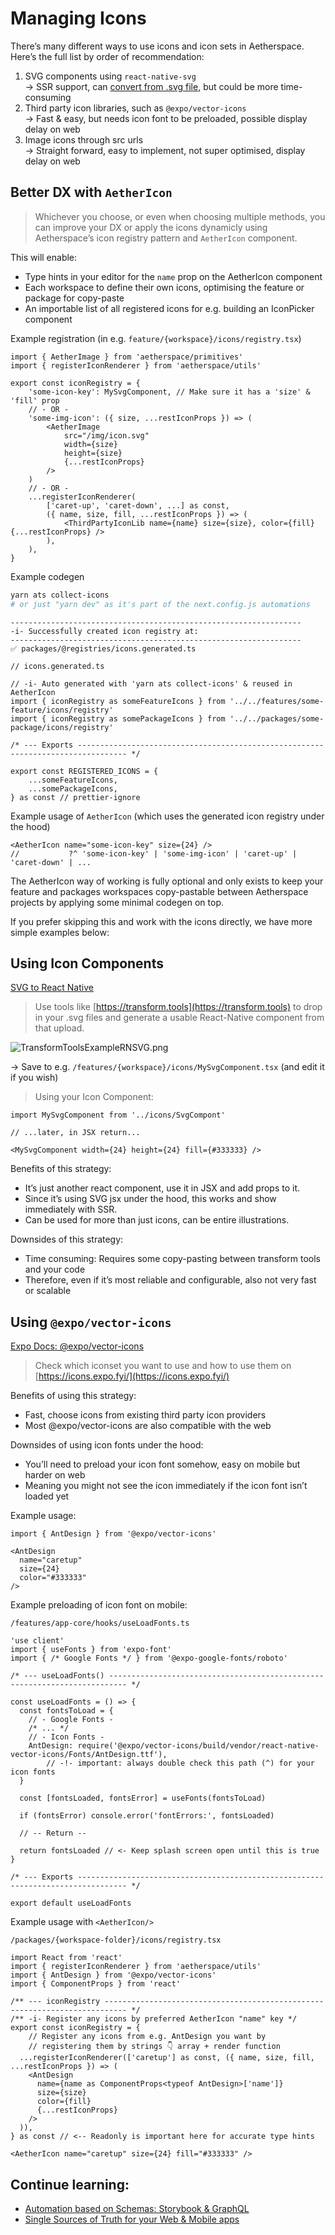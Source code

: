 # Managing Icons

There’s many different ways to use icons and icon sets in Aetherspace. Here’s the full list by order of recommendation:

1. SVG components using `react-native-svg`  
→ SSR support, can [convert from .svg file](https://transform.tools/svg-to-react-native), but could be more time-consuming
2. Third party icon libraries, such as `@expo/vector-icons`  
→ Fast & easy, but needs icon font to be preloaded, possible display delay on web
3. Image icons through src urls  
→ Straight forward, easy to implement, not super optimised, display delay on web

## Better DX with `AetherIcon`

> Whichever you choose, or even when choosing multiple methods, you can improve your DX or apply the icons dynamicly using Aetherspace’s icon registry pattern and `AetherIcon` component.

This will enable:

- Type hints in your editor for the `name` prop on the AetherIcon component
- Each workspace to define their own icons, optimising the feature or package for copy-paste
- An importable list of all registered icons for e.g. building an IconPicker component

Example registration (in e.g. `feature/{workspace}/icons/registry.tsx`)

```tsx
import { AetherImage } from 'aetherspace/primitives'
import { registerIconRenderer } from 'aetherspace/utils'

export const iconRegistry = {
	'some-icon-key': MySvgComponent, // Make sure it has a 'size' & 'fill' prop
	// - OR -
	'some-img-icon': ({ size, ...restIconProps }) => (
		<AetherImage
			src="/img/icon.svg"
			width={size}
			height={size}
			{...restIconProps}
		/>
	)
	// - OR -
	...registerIconRenderer(
		['caret-up', 'caret-down', ...] as const,
		({ name, size, fill, ...restIconProps }) => (
			<ThirdPartyIconLib name={name} size={size}, color={fill} {...restIconProps} />
		),
	),
}
```

Example codegen

```bash
yarn ats collect-icons 
# or just "yarn dev" as it's part of the next.config.js automations
```

```tsx
-----------------------------------------------------------------
-i- Successfully created icon registry at:
-----------------------------------------------------------------
✅ packages/@registries/icons.generated.ts
```

```tsx
// icons.generated.ts

// -i- Auto generated with 'yarn ats collect-icons' & reused in AetherIcon
import { iconRegistry as someFeatureIcons } from '../../features/some-feature/icons/registry'
import { iconRegistry as somePackageIcons } from '../../packages/some-package/icons/registry'

/* --- Exports --------------------------------------------------------------------------------- */

export const REGISTERED_ICONS = {
    ...someFeatureIcons,
    ...somePackageIcons,
} as const // prettier-ignore
```

Example usage of `AetherIcon` (which uses the generated icon registry under the hood)

```tsx
<AetherIcon name="some-icon-key" size={24} />
//           ?^ 'some-icon-key' | 'some-img-icon' | 'caret-up' | 'caret-down' | ...
```

The AetherIcon way of working is fully optional and only exists to keep your feature and packages workspaces copy-pastable between Aetherspace projects by applying some minimal codegen on top.

If you prefer skipping this and work with the icons directly, we have more simple examples below:

## Using Icon Components

[SVG to React Native](https://transform.tools/svg-to-react-native)

> Use tools like [https://transform.tools](https://transform.tools) to drop in your .svg files and generate a usable React-Native component from that upload.
> 

![TransformToolsExampleRNSVG.png](/.storybook/public/TransformToolsExampleRNSVG.png)

→ Save to e.g. `/features/{workspace}/icons/MySvgComponent.tsx` (and edit it if you wish)

> Using your Icon Component:
> 

```tsx
import MySvgComponent from '../icons/SvgCompont'

// ...later, in JSX return...

<MySvgComponent width={24} height={24} fill={#333333} />
```

Benefits of this strategy:

- It’s just another react component, use it in JSX and add props to it.
- Since it’s using SVG jsx under the hood, this works and show immediately with SSR.
- Can be used for more than just icons, can be entire illustrations.

Downsides of this strategy:

- Time consuming: Requires some copy-pasting between transform tools and your code
- Therefore, even if it’s most reliable and configurable, also not very fast or scalable

## Using `@expo/vector-icons`

[Expo Docs: @expo/vector-icons](https://docs.expo.dev/guides/icons/)

> Check which iconset you want to use and how to use them on [https://icons.expo.fyi/](https://icons.expo.fyi/)

Benefits of using this strategy:

- Fast, choose icons from existing third party icon providers
- Most @expo/vector-icons are also compatible with the web

Downsides of using icon fonts under the hood:

- You’ll need to preload your icon font somehow, easy on mobile but harder on web
- Meaning you might not see the icon immediately if the icon font isn’t loaded yet

Example usage:

```tsx
import { AntDesign } from '@expo/vector-icons'

<AntDesign
  name="caretup"
  size={24}
  color="#333333"
/>
```

Example preloading of icon font on mobile:

`/features/app-core/hooks/useLoadFonts.ts`

```tsx
'use client'
import { useFonts } from 'expo-font'
import { /* Google Fonts */ } from '@expo-google-fonts/roboto'

/* --- useLoadFonts() -------------------------------------------------------------------------- */

const useLoadFonts = () => {
  const fontsToLoad = {
    // - Google Fonts -
    /* ... */
    // - Icon Fonts -
    AntDesign: require('@expo/vector-icons/build/vendor/react-native-vector-icons/Fonts/AntDesign.ttf'),
		// -!- important: always double check this path (^) for your icon fonts
  }

  const [fontsLoaded, fontsError] = useFonts(fontsToLoad)

  if (fontsError) console.error('fontErrors:', fontsLoaded)

  // -- Return --

  return fontsLoaded // <- Keep splash screen open until this is true
}

/* --- Exports --------------------------------------------------------------------------------- */

export default useLoadFonts
```

Example usage with `<AetherIcon/>`

`/packages/{workspace-folder}/icons/registry.tsx`

```tsx
import React from 'react'
import { registerIconRenderer } from 'aetherspace/utils'
import { AntDesign } from '@expo/vector-icons'
import { ComponentProps } from 'react'

/** --- iconRegistry --------------------------------------------------------------------------- */
/** -i- Register any icons by preferred AetherIcon "name" key */
export const iconRegistry = {
	// Register any icons from e.g. AntDesign you want by
	// registering them by strings 👇 array + render function
  ...registerIconRenderer(['caretup'] as const, ({ name, size, fill, ...restIconProps }) => (
    <AntDesign
      name={name as ComponentProps<typeof AntDesign>['name']}
      size={size}
      color={fill}
      {...restIconProps}
    />
  )),
} as const // <-- Readonly is important here for accurate type hints
```

```tsx
<AetherIcon name="caretup" size={24} fill="#333333" />
```

## Continue learning:

- [Automation based on Schemas: Storybook & GraphQL](/packages/@registries/README.md)
- [Single Sources of Truth for your Web & Mobile apps](/packages/@aetherspace/schemas/README.md)
